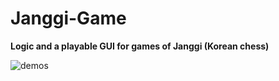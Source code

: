 # Janggi-Game

**Logic and a playable GUI for games of Janggi (Korean chess)**

![demos](JanggiGameDemo.gif)
